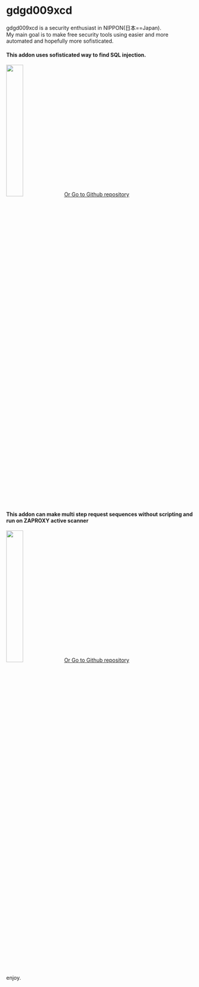 # gdgd009xcd
gdgd009xcd is a security enthusiast in NIPPON(日本==Japan). <BR>My main goal is  to make free security tools using easier and more automated and hopefully more sofisticated.

#### This addon uses sofisticated way to find SQL injection.
<DIV class="setfont_archtect centering_inlines"><A HREF="https://gdgd009xcd.github.io/CustomActiveScanForZAP"><IMG SRC="https://repository-images.githubusercontent.com/292251329/2604c624-d079-4b12-a7ac-75105a4e9a69" width="30%" height="30%"></A>
<A HREF="https://github.com/gdgd009xcd/CustomActiveScanForZAP"> Or Go to Github repository</A></DIV>

#### This addon can make multi step request sequences without scripting and run on ZAPROXY active scanner
<DIV class="setfont_archtect centering_inlines"><A class="testborder" HREF="https://gdgd009xcd.github.io/AutoMacroBuilderForZAP/"><IMG SRC="https://repository-images.githubusercontent.com/276077630/3e040703-9dfb-47cf-a48c-ca8c8e0c93c1" width="30%" height="30%"></A>
<A class="testborder" HREF="https://github.com/gdgd009xcd/AutoMacroBuilderForZAP"> Or Go to Github repository</A></DIV>

enjoy.
